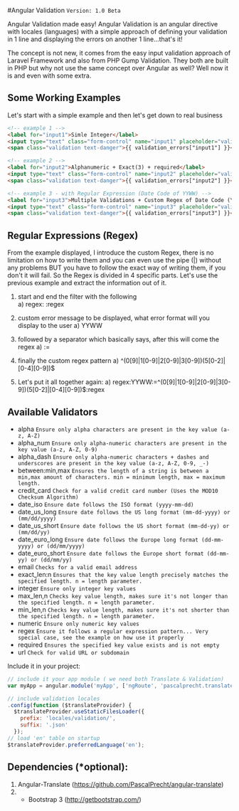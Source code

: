 #Angular Validation
`Version: 1.0 Beta` 

Angular Validation made easy! Angular Validation is an angular directive with locales (languages) with a simple approach of defining your validation in 1 line and displaying the errors on another 1 line...that's it! 

The concept is not new, it comes from the easy input validation approach of Laravel Framework and also from PHP Gump Validation. They both are built in PHP but why not use the same concept over Angular as well? Well now it is and even with some extra.

##  Some Working Examples

Let's start with a simple example and then let's get down to real business

```html
<!-- example 1 -->
<label for="input1">Simle Integer</label>
<input type="text" class="form-control" name="input1" placeholder="validate integer" ng-model="form1.input1" ngx-validation="integer|required" />
<span class="validation text-danger">{{ validation_errors["input1"] }}</span>

<!-- example 2 -->
<label for="input2">Alphanumeric + Exact(3) + required</label>
<input type="text" class="form-control" name="input2" placeholder="validate alphanumeric(3)" ng-model="form1.input2" ngx-validation="alpha|exact_len:3|required" />
<span class="validation text-danger">{{ validation_errors["input2"] }}</span>

<!-- example 3 - with Regular Expression (Date Code of YYWW) -->
<label for="input3">Multiple Validations + Custom Regex of Date Code (YYWW)</label>
<input type="text" class="form-control" name="input3" placeholder="validate decimal" ng-model="form1.input3" ngx-validation="exact_len:4|regex:YYWW:=^(0[9]|1[0-9]|2[0-9]|3[0-9])(5[0-2]|[0-4][0-9])$:regex|required|integer" />
<span class="validation text-danger">{{ validation_errors["input3"] }}</span>
```

Regular Expressions (Regex)
--------------------
From the example displayed, I introduce the custom Regex, there is no limitation on how to write them and you can even use the pipe (|) without any problems BUT you have to follow the exact way of writing them, if you don't it will fail. So the Regex is divided in 4 specific parts. Let's use the previous example and extract the information out of it.

1. start and end the filter with the following   
a) regex: :regex

2. custom error message to be displayed, what error format will you display to the user
a) YYWW

3. followed by a separator which basically says, after this will come the regex
a) :=

4. finally the custom regex pattern
a) ^(0[9]|1[0-9]|2[0-9]|3[0-9])(5[0-2]|[0-4][0-9])$

5. Let's put it all together again:
a) regex:YYWW:=^(0[9]|1[0-9]|2[0-9]|3[0-9])(5[0-2]|[0-4][0-9])$:regex

Available Validators
--------------------
* alpha `Ensure only alpha characters are present in the key value (a-z, A-Z)`
* alpha_num `Ensure only alpha-numeric characters are present in the key value (a-z, A-Z, 0-9)`
* alpha_dash `Ensure only alpha-numeric characters + dashes and underscores are present in the key value (a-z, A-Z, 0-9, _-)`
* between:min,max `Ensures the length of a string is between a min,max amount of characters. min = minimum length, max = maximum length.`
* credit_card `Check for a valid credit card number (Uses the MOD10 Checksum Algorithm)`
* date_iso `Ensure date follows the ISO format (yyyy-mm-dd)`
* date_us_long `Ensure date follows the US long format (mm-dd-yyyy) or (mm/dd/yyyy)`
* date_us_short `Ensure date follows the US short format (mm-dd-yy) or (mm/dd/yy)`
* date_euro_long `Ensure date follows the Europe long format (dd-mm-yyyy) or (dd/mm/yyyy)`
* date_euro_short `Ensure date follows the Europe short format (dd-mm-yy) or (dd/mm/yy)`
* email `Checks for a valid email address`
* exact_len:n `Ensures that the key value length precisely matches the specified length. n = length parameter.`
* integer `Ensure only integer key values`
* max_len,n `Checks key value length, makes sure it's not longer than the specified length. n = length parameter.`
* min_len,n `Checks key value length, makes sure it's not shorter than the specified length. n = length parameter.`
* numeric `Ensure only numeric key values`
* regex `Ensure it follows a regular expression pattern... Very special case, see the example on how use it properly`
* required `Ensures the specified key value exists and is not empty`
* url `Check for valid URL or subdomain`

Include it in your project:
```javascript
// include it your app module ( we need both Translate & Validation)
var myApp = angular.module('myApp', ['ngRoute', 'pascalprecht.translate', 'ghiscoding.validation']);

// include validation locales
.config(function ($translateProvider) {
  $translateProvider.useStaticFilesLoader({
    prefix: 'locales/validation/',
    suffix: '.json'
  });
// load 'en' table on startup
$translateProvider.preferredLanguage('en');
```

Dependencies (*optional):
------------------

1. Angular-Translate (https://github.com/PascalPrecht/angular-translate)
2. * Bootstrap 3 (http://getbootstrap.com/)